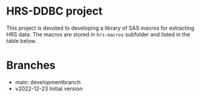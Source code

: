 # HRS-DDBC project

 This project is devoted to developing a library of SAS macros for extracting HRS data. The macros are stored in `hrs-macros` subfolder
and  listed in the table below.

# Branches

* main: developmentbranch
* v2022-12-23 Initial version 
